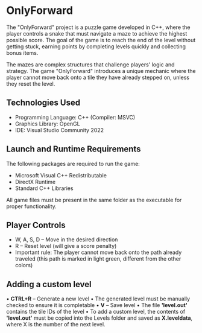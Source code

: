 # OnlyForward

The "OnlyForward" project is a puzzle game developed in C++, where the player controls a snake that must navigate a maze to achieve the highest possible score. The goal of the game is to reach the end of the level without getting stuck, earning points by completing levels quickly and collecting bonus items.

The mazes are complex structures that challenge players' logic and strategy. The game "OnlyForward" introduces a unique mechanic where the player cannot move back onto a tile they have already stepped on, unless they reset the level.

## Technologies Used
- Programming Language: C++ (Compiler: MSVC)
- Graphics Library: OpenGL
- IDE: Visual Studio Community 2022

## Launch and Runtime Requirements
The following packages are required to run the game:
- Microsoft Visual C++ Redistributable
- DirectX Runtime
- Standard C++ Libraries

All game files must be present in the same folder as the executable for proper functionality.

## Player Controls
- W, A, S, D – Move in the desired direction
- R – Reset level (will give a score penalty)
- Important rule: The player cannot move back onto the path already traveled (this path is marked in light green, different from the other colors)

## Adding a custom level
• <b>CTRL+R</b> – Generate a new level
• The generated level must be manually checked to ensure it is completable
• <b>V</b> – Save level
• The file <b>'level.out'</b> contains the tile IDs of the level
• To add a custom level, the contents of <b>'level.out'</b> must be copied into the Levels folder and saved as <b>X.leveldata</b>, where X is the number of the next level.

